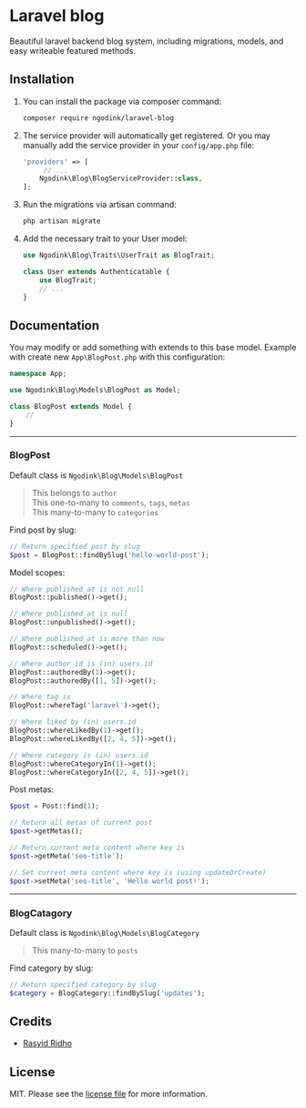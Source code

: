 # Laravel blog
Beautiful laravel backend blog system, including migrations, models, and easy writeable featured methods.

## Installation

1. You can install the package via composer command:
	``` bash
	composer require ngodink/laravel-blog
	```
2. The service provider will automatically get registered. Or you may manually add the service provider in your `config/app.php` file:

   ``` php
   'providers' => [
      	// ...
	   Ngodink\Blog\BlogServiceProvider::class,
   ];
   ```
3. Run the migrations via artisan command:
   ``` bash
   php artisan migrate
   ```
4. Add the necessary trait to your User model:
   ```php
   use Ngodink\Blog\Traits\UserTrait as BlogTrait;

   class User extends Authenticatable {
	   use BlogTrait;
	   // ...
   }
   ```


## Documentation
You may modify or add something with extends to this base model. Example with create new `App\BlogPost.php` with this configuration:
```php
namespace App;

use Ngodink\Blog\Models\BlogPost as Model;

class BlogPost extends Model {
	//
}
```
---------
### BlogPost
Default class is  ```Ngodink\Blog\Models\BlogPost```  

> This belongs to ```author```  
> This one-to-many to ```comments```, ```tags```, ```metas```  
> This many-to-many to ```categories```

Find post by slug:
``` php
// Return specified post by slug
$post = BlogPost::findBySlug('hello-world-post');
```
Model scopes:
``` php
// Where published_at is not null
BlogPost::published()->get();

// Where published_at is null
BlogPost::unpublished()->get();

// Where published_at is more than now
BlogPost::scheduled()->get();

// Where author_id is (in) users.id
BlogPost::authoredBy(1)->get();
BlogPost::authoredBy([1, 5])->get();

// Where tag is
BlogPost::whereTag('laravel')->get();

// Where liked by (in) users.id
BlogPost::whereLikedBy(1)->get();
BlogPost::whereLikedBy([2, 4, 5])->get();

// Where category is (in) users.id
BlogPost::whereCategoryIn(1)->get();
BlogPost::whereCategoryIn([2, 4, 5])->get();
```
Post metas:
``` php
$post = Post::find(1);

// Return all metas of current post
$post->getMetas();

// Return current meta content where key is
$post->getMeta('seo-title');

// Set current meta content where key is (using updateOrCreate)
$post->setMeta('seo-title', 'Hello world post!');
```
---------
### BlogCatagory
Default class is  ```Ngodink\Blog\Models\BlogCategory```  

> This many-to-many to ```posts```

Find category by slug:
``` php
// Return specified category by slug
$category = BlogCategory::findBySlug('updates');
```
<!-- ## Security -->
<!-- If you discover any security related issues, please email ngodink@gmail.com instead of using the issue tracker. -->

## Credits
- [Rasyid Ridho](https://github.com/ngodink)

## License
MIT. Please see the [license file](LICENSE.md) for more information.
